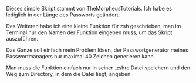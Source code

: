 Dieses simple Skript stammt von TheMorpheusTutorials. Ich habe es lediglich in der Länge des Passworts geändert.

Des Weiteren habe ich eine kleine Funktion für zsh geschrieben, man im Terminal nur den Namen der Funktion eingeben muss, um das Skript auszuführen.

Das Ganze soll einfach mein Problem lösen, der Passwortgenerator meines Passwortmanagers nur maximal 40 Zeichen generieren kann.

Man muss die Funktion einfach nur in seiner .zshrc Datei speichern und den Weg zum Directory, in dem die Datei liegt, angeben.